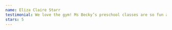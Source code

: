 ```yaml
---
name: Eliza Claire Starr
testimonial: We love the gym! Ms Becky’s preschool classes are so fun and she keeps the kids engaged so well! Adult classes are a must try as well! No experience needed - but so fun to see what your body can do with just a little instruction!
stars: 5
---
```

